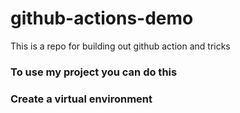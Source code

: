 # github-actions-demo
This is a repo for building out github action and tricks

### To use my project you can do this

### Create a virtual environment
